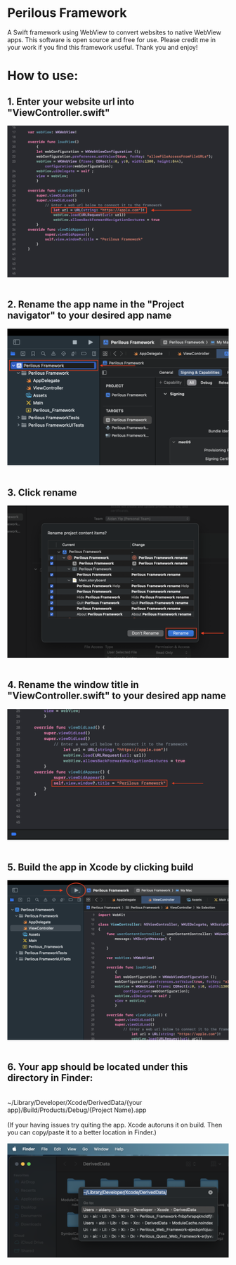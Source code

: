 # Perilous Framework
A Swift framework using WebView to convert websites to native WebView apps. This software is open source and free for use. Please credit me in your work if you find this framework useful. Thank you and enjoy!

# How to use:
## 1. Enter your website url into "ViewController.swift"
<img src="https://raw.githubusercontent.com/aidan-yip/Perilous-Framework/main/url.png">
<br />
<br />

## 2. Rename the app name in the "Project navigator" to your desired app name
<img src="https://raw.githubusercontent.com/aidan-yip/Perilous-Framework/main/rename.png">
<br />
<br />

## 3. Click rename
<img src="https://raw.githubusercontent.com/aidan-yip/Perilous-Framework/main/rename_pop.png">
<br />
<br />

## 4. Rename the window title in "ViewController.swift" to your desired app name
<img src="https://raw.githubusercontent.com/aidan-yip/Perilous-Framework/main/name.png">
<br />
<br />

## 5. Build the app in Xcode by clicking build
<img src="https://raw.githubusercontent.com/aidan-yip/Perilous-Framework/main/build.png">
<br />
<br />

## 6. Your app should be located under this directory in Finder:
<br />
~/Library/Developer/Xcode/DerivedData/{your app}/Build/Products/Debug/{Project Name}.app
<br />
<br />
(If your having issues try quiting the app. Xcode autoruns it on build. Then you can copy/paste it to a better location in Finder.)
<br />
<br />
<img src="https://raw.githubusercontent.com/aidan-yip/Perilous-Framework/main/finder.png">
<br />
<br />
